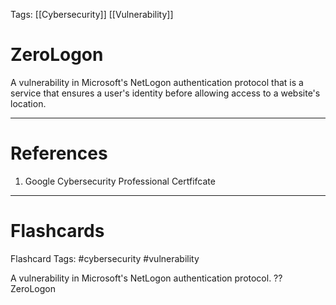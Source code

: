 Tags: [[Cybersecurity]] [[Vulnerability]]
# ZeroLogon

A vulnerability in Microsoft's NetLogon authentication protocol that is a service that ensures a user's identity before allowing access to a website's location.

---
# References

1. Google Cybersecurity Professional Certfifcate

---
# Flashcards

Flashcard Tags: #cybersecurity #vulnerability 

A vulnerability in Microsoft's NetLogon authentication protocol.
??
ZeroLogon
<!--SR:!2024-04-30,1,210!2024-04-30,1,208-->
